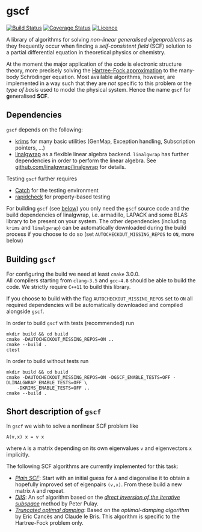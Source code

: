 # gscf
[![Build Status](https://travis-ci.org/molsturm/gscf.svg?branch=master)](https://travis-ci.org/molsturm/gscf)
[![Coverage Status](https://coveralls.io/repos/github/molsturm/gscf/badge.svg?branch=master)](https://coveralls.io/github/molsturm/gscf)
[![Licence](https://img.shields.io/github/license/molsturm/gscf.svg)](LICENCE)

A library of algorithms for solving *non-linear generalised eigenproblems*
as they frequently occur when finding a *self-consistent field* (SCF) solution
to a partial differential equation in theoretical physics or chemistry.

At the moment the major application of the code is electronic structure theory,
more precisely solving the
[Hartree-Fock approximation](https://en.wikipedia.org/wiki/Hartree%E2%80%93Fock_method)
to the many-body Schrödinger equation.
Most available algorithms, however, are implemented in a way such that they are *not*
specific to this problem or the *type of basis* used to model the physical system.
Hence the name ``gscf`` for **g**eneralised **SCF**.

## Dependencies
``gscf`` depends on the following:
- [krims](https://linalgwrap.org/krims) for many basic utilities
  (GenMap, Exception handling, Subscription pointers, ...)
- [linalgwrap](https://linalgwrap.org/) as a flexible linear algebra backend.
  ``linalgwrap`` has further dependencies in order to perform the
  linear algebra.
  See [github.com/linalgwrap/linalgwrap](https://github.com/linalgwrap/linalgwrap/blob/master/README.md) for details.

Testing ``gscf`` further requires
- [Catch](https://github.com/philsquared/Catch/) for the testing environment
- [rapidcheck](https://github.com/emil-e/rapidcheck) for property-based testing

For building ``gscf`` (see [below](#building-gscf)) you only need the ``gscf``
source code and the build dependencies of linalgwrap, i.e. armadillo,
LAPACK and some BLAS library to be present on your system.
The other dependencies (including ``krims`` and ``linalgwrap``)
can be automatically downloaded during the build process
if you choose to do so (set ``AUTOCHECKOUT_MISSING_REPOS`` to ``ON``,
more below)

## Building ``gscf``
For configuring the build we need at least ``cmake`` 3.0.0.  
All compilers starting from ``clang-3.5`` and ``gcc-4.8`` should be able to build the code.
We strictly require ``C++11`` to build this library.

If you choose to build with the flag ``AUTOCHECKOUT_MISSING_REPOS`` set to ``ON``
all required dependencies will be automatically downloaded
and compiled alongside ``gscf``.

In order to build ``gscf`` with tests (recommended) run
```
mkdir build && cd build
cmake -DAUTOCHECKOUT_MISSING_REPOS=ON ..
cmake --build .
ctest
```

In order to build without tests run
```
mkdir build && cd build
cmake -DAUTOCHECKOUT_MISSING_REPOS=ON -DGSCF_ENABLE_TESTS=OFF -DLINALGWRAP_ENABLE_TESTS=OFF \
    -DKRIMS_ENABLE_TESTS=OFF ..
cmake --build .
```

## Short description of ``gscf``
In ``gscf`` we wish to solve a nonlinear SCF problem like
```
A(v,x) x = v x
```
where ``A`` is a matrix depending on its own eigenvalues ``v`` and
eigenvectors ``x`` implicitly.  

The following SCF algorithms are currently implemented for this task:
- [*Plain SCF*](src/gscf/PlainScf.hh):
  Start with an initial guess for ``A`` and diagonalise it to
  obtain a hopefully improved set of eigenpairs ``(v,x)``.
  From these build a new matrix ``A`` and repeat.
- [*DIIS*](src/gscf/PulayDiisScf.hh):
  An scf algorithm based on the [*direct inversion of the iterative subspace*](https://en.wikipedia.org/wiki/DIIS)
  method by Peter Pulay.
- [*Truncated optimal damping*](src/gscf/TruncatedOptDampScf.hh):
  Based on the *optimal-damping algorithm* by Eric Cancès and Claude le Bris.
  This algorithm is specific to the Hartree-Fock problem only.

